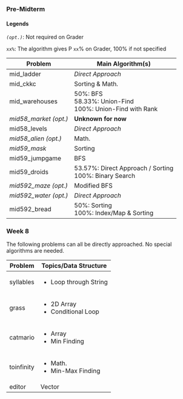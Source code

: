 ### Pre-Midterm
#### Legends  
_`(opt.)`_: Not required on Grader  
  
`xx%`: The algorithm gives P `xx`% on Grader, 100% if not specified

Problem | Main Algorithm(s) 
--- | ---
mid_ladder | _Direct Approach_
mid_ckkc | Sorting & Math.
mid_warehouses | 50%: BFS<br>58.33%: Union-Find<br>100%: Union-Find with Rank
_mid58_market (opt.)_ | **Unknown for now**
mid58_levels | _Direct Approach_
_mid58_alien (opt.)_ | Math.
_mid59_mask_ | Sorting
mid59_jumpgame | BFS
mid59_droids | 53.57%: Direct Approach / Sorting<br>100%: Binary Search
_mid592_maze (opt.)_ | Modified BFS
_mid592_water (opt.)_ | _Direct Approach_
mid592_bread | 50%: Sorting<br>100%: Index/Map & Sorting


### Week 8
The following problems can all be directly approached. No special algorithms are needed.

Problem | Topics/Data Structure
--- | ---
syllables | <ul><li>Loop through String</li></ul>
grass | <ul><li>2D Array</li><li>Conditional Loop</li></ul>
catmario | <ul><li>Array</li><li>Min Finding</li></ul>
toinfinity | <ul><li>Math.</li><li>Min-Max Finding</li></ul>
editor | Vector 
